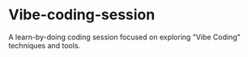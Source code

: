 # Vibe-coding-session

A learn-by-doing coding session focused on exploring "Vibe Coding" techniques and tools.